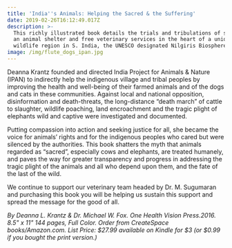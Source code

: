 ```yaml
---
title: 'India''s Animals: Helping the Sacred & the Suffering'
date: 2019-02-26T16:12:49.017Z
description: >-
  This richly illustrated book details the trials and tribulations of setting up
  an animal shelter and free veterinary services in the heart of a unique
  wildlife region in S. India, the UNESCO designated Nilgiris Biosphere Reserve.
image: /img/flute_dogs_ipan.jpg
---
```

Deanna Krantz founded and directed India Project for Animals & Nature (IPAN) to indirectly help the indigenous village and tribal peoples by improving the health and well-being of their farmed animals and of the dogs and cats in these communities.  Against local and national opposition, disinformation and death-threats, the long-distance “death march” of cattle to slaughter, wildlife poaching, land encroachment and the tragic plight of elephants wild and captive were investigated and documented.

Putting compassion into action and seeking justice for all, she became the voice for animals’ rights and for the indigenous peoples who cared but were silenced by the authorities. This book shatters the myth that animals regarded as “sacred”, especially cows and elephants, are treated humanely, and paves the way for greater transparency and progress in addressing the tragic plight of the animals and all who depend upon them, and the fate of the last of the wild.

We continue to support our veterinary team headed by Dr. M. Sugumaran and purchasing this book you will be helping us sustain this support and spread the message for the good of all.

_By Deanna L. Krantz & Dr. Michael W. Fox. One Health Vision Press.2016.  8.5" x 11" 144 pages, Full Color. Order from CreateSpace books/Amazon.com. List Price: $27.99 available on Kindle for $3 (or $0.99 if you bought the print version.)_
